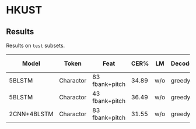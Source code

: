 # HKUST

## Results

Results on `test` subsets.

| Model | Token | Feat | CER% | LM | Decoder | Baseline | Reference | Config | NGPU | Front End |
| --- | --- | --- | --- |  --- | --- | --- | --- | --- | --- | --- |
| 5BLSTM | Charactor | 83 fbank+pitch | 34.89 | w/o | greedy | 38.67 | [Miao et al. (2016)](https://www.cs.cmu.edu/~ymiao/pub/icassp2016_ctc.pdf) | asr-ctc.yml | 2 | kaldi |
| 5BLSTM | Charactor | 43 fbank+pitch | 36.49 | w/o | greedy  | 38.67 | [Miao et al. (2016)](https://www.cs.cmu.edu/~ymiao/pub/icassp2016_ctc.pdf) | - | 2 | kaldi |
| 2CNN+4BLSTM | Charactor | 83 fbank+pitch | 31.55 | w/o | greedy | - | - | CTCAsrModel | 2 | kaldi |
